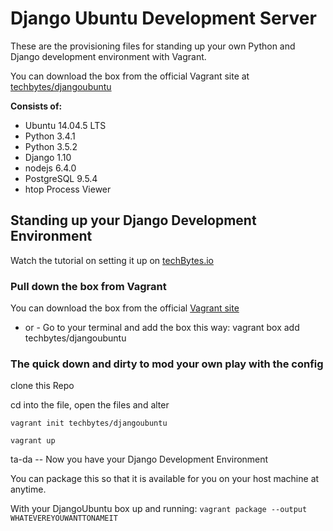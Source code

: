 # Django Ubuntu Development Server

These are the provisioning files for standing up your own Python and Django development environment with Vagrant.

You can download the box from the official Vagrant site at [techbytes/djangoubuntu](https://atlas.hashicorp.com/techbytes/boxes/djangoUbuntu)

__Consists of:__
* Ubuntu 14.04.5 LTS
* Python 3.4.1
* Python 3.5.2
* Django 1.10
* nodejs 6.4.0
* PostgreSQL 9.5.4
* htop Process Viewer

## Standing up your Django Development Environment
Watch the tutorial on setting it up on [techBytes.io](http://www.techbytes.io/videos/19)
### Pull down the box from Vagrant
You can download the box from the official [Vagrant site](https://atlas.hashicorp.com/techbytes/boxes/djangoUbuntu)
- or -
Go to your terminal and add the box this way:
vagrant box add techbytes/djangoubuntu

### The quick down and dirty to mod your own play with the config
clone this Repo

cd into the file, open the files and alter

`vagrant init techbytes/djangoubuntu`

`vagrant up`

ta-da -- Now you have your Django Development Environment

You can package this so that it is available for you on your host machine at anytime.

With your DjangoUbuntu box up and running:
`vagrant package --output WHATEVEREYOUWANTTONAMEIT`